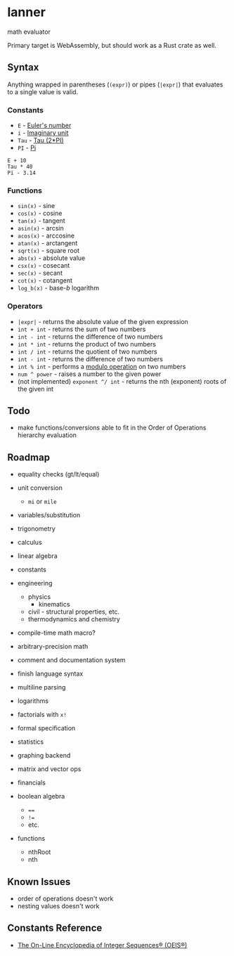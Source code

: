 # lanner

math evaluator

Primary target is WebAssembly, but should work as a Rust crate as well.

## Syntax

Anything wrapped in parentheses (`(expr)`) or pipes (`|expr|`) that evaluates to a single value is valid.

### Constants

+ `E` - [Euler's number](https://en.wikipedia.org/wiki/E_(mathematical_constant))
+ `i` - [Imaginary unit](https://en.wikipedia.org/wiki/Imaginary_unit)
+ `Tau` - [Tau (2*PI)](https://en.wikipedia.org/wiki/Turn_(angle)#Tau_proposals)
+ `PI` - [Pi](https://en.wikipedia.org/wiki/Pi)

```lanner
E + 10
Tau * 40
Pi - 3.14
```

### Functions

+ `sin(x)` - sine
+ `cos(x)` - cosine
+ `tan(x)` - tangent
+ `asin(x)` - arcsin
+ `acos(x)` - arccosine
+ `atan(x)` - arctangent
+ `sqrt(x)` - square root
+ `abs(x)` - absolute value
+ `csx(x)` - cosecant
+ `sec(x)` - secant
+ `cot(x)` - cotangent
+ `log_b(x)` - base-*b* logarithm

### Operators

+ `|expr|` - returns the absolute value of the given expression
+ `int + int` - returns the sum of two numbers
+ `int - int` - returns the difference of two numbers
+ `int * int` - returns the product of two numbers
+ `int / int` - returns the quotient of two numbers
+ `int - int` - returns the difference of two numbers
+ `int % int` - performs a [modulo operation](https://en.wikipedia.org/wiki/Modulo_operation) on two numbers
+ `num ^ power` - raises a number to the given power
+ (not implemented) `exponent ^/ int` - returns the nth (exponent) roots of the given int

## Todo

+ make functions/conversions able to fit in the Order of Operations hierarchy evaluation

## Roadmap

+ equality checks (gt/lt/equal)
+ unit conversion
  + `mi` or `mile`
+ variables/substitution
+ trigonometry
+ calculus
+ linear algebra
+ constants
+ engineering
  + physics
    + kinematics
  + civil - structural properties, etc.
  + thermodynamics and chemistry
+ compile-time math macro?
+ arbitrary-precision math
+ comment and documentation system
+ finish language syntax
+ multiline parsing
+ logarithms
+ factorials with `x!`
+ formal specification
+ statistics
+ graphing backend
+ matrix and vector ops
+ financials
+ boolean algebra
  + `==`
  + `!=`
  + etc.

+ functions
  + nthRoot
  + nth

## Known Issues

+ order of operations doesn't work
+ nesting values doesn't work

## Constants Reference

+ [The On-Line Encyclopedia of Integer Sequences® (OEIS®)](https://oeis.org/)
